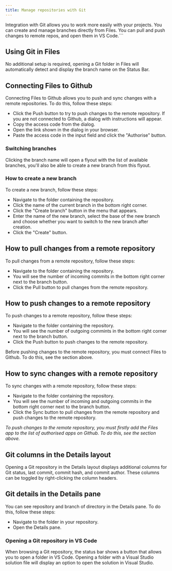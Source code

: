 ```yaml
---
title: Manage repositories with Git
---
```


Integration with Git allows you to work more easily with your projects. You can create and manage branches directly from Files. You can pull and push changes to remote repos, and open them in VS Code.```

## Using Git in Files

No additional setup is required, opening a Git folder in Files will automatically detect and display the branch name on the Status Bar.

## Connecting Files to Github

Connecting Files to Github allows you to push and sync changes with a remote repositories.
To do this, follow these steps:

- Click the Push button to try to push changes to the remote repository.
  If you are not connected to Github, a dialog with instructions will appear.
- Copy the access code from the dialog.
- Open the link shown in the dialog in your browser.
- Paste the access code in the input field and click the "Authorise" button.

### Switching branches

Clicking the branch name will open a flyout with the list of available branches, you'll also be able to create a new branch from this flyout.

### How to create a new branch

To create a new branch, follow these steps:

- Navigate to the folder containing the repository.
- Click the name of the current branch in the bottom right corner.
- Click the "Create branch" button in the menu that appears.
- Enter the name of the new branch, select the base of the new branch and choose whether you want to switch to the new branch after creation.
- Click the "Create" button.

## How to pull changes from a remote repository

To pull changes from a remote repository, follow these steps:

- Navigate to the folder containing the repository.
- You will see the number of incoming commits in the bottom right corner next to the branch button.
- Click the Pull button to pull changes from the remote repository.

## How to push changes to a remote repository

To push changes to a remote repository, follow these steps:

- Navigate to the folder containing the repository.
- You will see the number of outgoing commints in the bottom right corner next to the branch button.
- Click the Push button to push changes to the remote repository.

Before pushing changes to the remote repository, you must connect Files to Github. To do this, see the section above.

## How to sync changes with a remote repository

To sync changes with a remote repository, follow these steps:

- Navigate to the folder containing the repository.
- You will see the number of incoming and outgoing commits in the bottom right corner next to the branch button.
- Click the Sync button to pull changes from the remote repository and push changes to the remote repository.

_To push changes to the remote repository, you must firstly add the Files app to the list of authorised apps on Github. To do this, see the section above._

## Git columns in the Details layout

Opening a Git repository in the Details layout displays additional columns for Git status, last commit, commit hash, and commit author. These columns can be toggled by right-clicking the column headers.

## Git details in the Details pane

You can see repository and branch of directory in the Details pane.
To do this, follow these steps:

- Navigate to the folder in your repository.
- Open the Details pane.

### Opening a Git repository in VS Code

When browsing a Git repository, the status bar shows a button that allows you to open a folder in VS Code. Opening a folder with a Visual Studio solution file will display an option to open the solution in Visual Studio.
